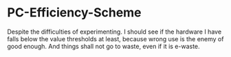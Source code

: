 # PC-Efficiency-Scheme
Despite the difficulties of experimenting. I should see if the hardware I have falls below the value thresholds at least, because wrong use is the enemy of good enough.
And things shall not go to waste, even if it is e-waste.
